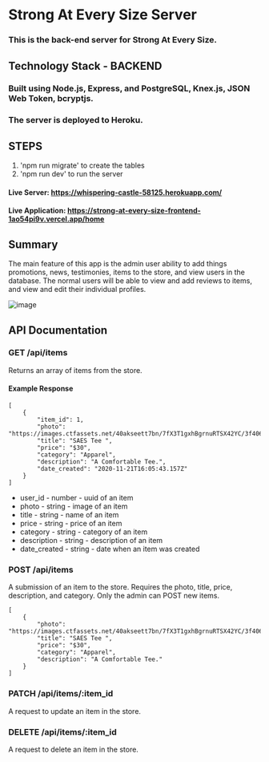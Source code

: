 # Strong At Every Size Server

### This is the back-end server for Strong At Every Size.

## Technology Stack - BACKEND 
### Built using Node.js, Express, and PostgreSQL, Knex.js, JSON Web Token, bcryptjs.

### The server is deployed to Heroku.

## STEPS

1. 'npm run migrate' to create the tables
2. 'npm run dev' to run the server

#### Live Server: https://whispering-castle-58125.herokuapp.com/

#### Live Application: https://strong-at-every-size-frontend-1ao54pi9v.vercel.app/home

## Summary

The main feature of this app is the admin user ability to add things promotions, news, testimonies, items to the store, and view users in the database. The normal users will be able to view and add reviews to items, and view and edit their individual profiles. 

![image](https://user-images.githubusercontent.com/55715053/100108382-b71b5480-2e38-11eb-8399-ce31521cf1a5.png)

## API Documentation

### GET /api/items

Returns an array of items from the store.

#### Example Response

```
[
    {
        "item_id": 1,
        "photo": "https://images.ctfassets.net/40akseett7bn/7fX3T1gxhBgrnuRTSX42YC/3f406a3eeecf3a8388e77f38a02fc017/classic_t_shirt_womens.jpg",
        "title": "SAES Tee ",
        "price": "$30",
        "category": "Apparel",
        "description": "A Comfortable Tee.",
        "date_created": "2020-11-21T16:05:43.157Z"
    }
]
```

- user_id - number - uuid of an item
- photo - string - image of an item
- title - string - name of an item
- price - string - price of an item
- category - string - category of an item
- description - string - description of an item
- date_created - string - date when an item was created

### POST /api/items

A submission of an item to the store. Requires the photo, title, price, description, and category.
Only the admin can POST new items.

```
[
    {
        "photo": "https://images.ctfassets.net/40akseett7bn/7fX3T1gxhBgrnuRTSX42YC/3f406a3eeecf3a8388e77f38a02fc017/classic_t_shirt_womens.jpg",
        "title": "SAES Tee ",
        "price": "$30",
        "category": "Apparel",
        "description": "A Comfortable Tee."
    }
]
```

### PATCH /api/items/:item_id

A request to update an item in the store.

### DELETE /api/items/:item_id

A request to delete an item in the store.
